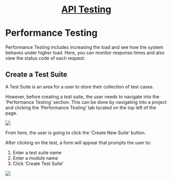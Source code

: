 <h1 style="text-align: center; text-decoration:underline; font-weight: bold;">API Testing</h1>

# Performance Testing
Performance Testing includes increasing the load and see how the system behaves under higher load. Here, you can monitor response times and also view the status code of each request.

## Create a Test Suite <!-- {docsify-ignore} --> 
A Test Suite is an area for a user to store their collection of test cases.

However, before creating a test suite, the user needs to navigate into the ‘Performance Testing’ section. This can be done by navigating into a project and clicking the ‘Performance Testing’ tab located on the top left of the page. 

<img src="https://dmdug58z0ycm2.cloudfront.net/production/pub-site/images/_apiImgs/Aspose.Words.1a0bb08a-a30f-4674-a26b-60d476b195cd.007.png">

From here, the user is going to click the ‘Create New Suite’ button. 

After clicking on the test, a form will appear that prompts the user to:

1. Enter a test suite name
1. Enter a module name
1. Click ‘Create Test Suite’

<img src="https://dmdug58z0ycm2.cloudfront.net/production/pub-site/images/_apiImgs/Aspose.Words.1a0bb08a-a30f-4674-a26b-60d476b195cd.052.png">